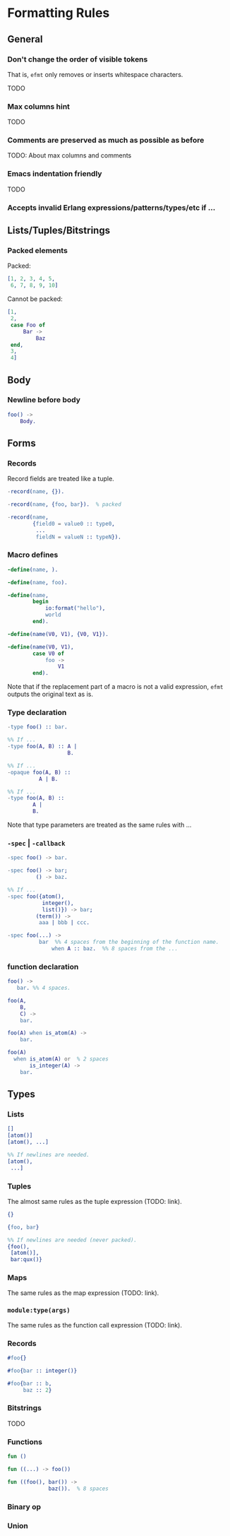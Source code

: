 Formatting Rules
================

General
-------

### Don't change the order of visible tokens

That is, `efmt` only removes or inserts whitespace characters.

TODO

### Max columns hint

TODO

### Comments are preserved as much as possible as before

TODO: About max columns and comments

### Emacs indentation friendly

TODO

### Accepts invalid Erlang expressions/patterns/types/etc if ...


Lists/Tuples/Bitstrings
-----------------------

### Packed elements

Packed:
```erlang
[1, 2, 3, 4, 5,
 6, 7, 8, 9, 10]
```

Cannot be packed:
```erlang
[1,
 2,
 case Foo of
     Bar ->
         Baz
 end,
 3,
 4]
```


Body
----

### Newline before body

```erlang
foo() ->
    Body.
```


Forms
-----

### Records

Record fields are treated like a tuple.

```erlang
-record(name, {}).

-record(name, {foo, bar}).  % packed

-record(name,
        {field0 = value0 :: type0,
         ...
         fieldN = valueN :: typeN}).
```

### Macro defines

```erlang
-define(name, ).

-define(name, foo).

-define(name,
        begin
            io:format("hello"),
            world
        end).

-define(name(V0, V1), {V0, V1}).

-define(name(V0, V1),
        case V0 of
            foo ->
                V1
        end).
```

Note that if the replacement part of a macro is not a valid expression,
`efmt` outputs the original text as is.

### Type declaration

```erlang
-type foo() :: bar.

%% If ...
-type foo(A, B) :: A |
                   B.

%% If ...
-opaque foo(A, B) ::
          A | B.

%% If ...
-type foo(A, B) ::
        A |
        B.
```

Note that type parameters are treated as the same rules with ...


### `-spec` | `-callback`

```erlang
-spec foo() -> bar.

-spec foo() -> bar;
         () -> baz.

%% If ...
-spec foo({atom(),
           integer(),
           list()}) -> bar;
         (term()) ->
          aaa | bbb | ccc.

-spec foo(...) ->
          bar  %% 4 spaces from the beginning of the function name.
              when A :: baz.  %% 8 spaces from the ...
```

### function declaration

```erlang
foo() ->
   bar. %% 4 spaces.

foo(A,
    B,
    C) ->
    bar.

foo(A) when is_atom(A) ->
    bar.

foo(A)
  when is_atom(A) or  % 2 spaces
       is_integer(A) ->
    bar.
```

Types
-----

### Lists

```erlang
[]
[atom()]
[atom(), ...]

%% If newlines are needed.
[atom(),
 ...]
```

### Tuples

The almost same rules as the tuple expression (TODO: link).

```erlang
{}

{foo, bar}

%% If newlines are needed (never packed).
{foo(),
 [atom()],
 bar:qux()}
```

### Maps

The same rules as the map expression (TODO: link).

### `module:type(args)`

The same rules as the function call expression (TODO: link).

### Records

```erlang
#foo{}

#foo{bar :: integer()}

#foo{bar :: b,
     baz :: 2}
```

### Bitstrings

TODO

### Functions


```erlang
fun ()

fun ((...) -> foo())

fun ((foo(), bar()) ->
             baz()).  % 8 spaces
```

### Binary op

### Union
